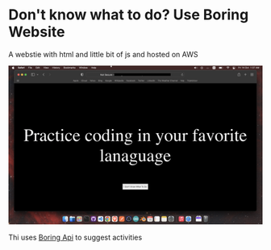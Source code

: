 # Don't know what to do? Use Boring Website
 A webstie with html and little bit of js and hosted on AWS

![cover](docs/screenshot.png)


Thi uses [Boring Api](https://www.boredapi.com) to suggest activities